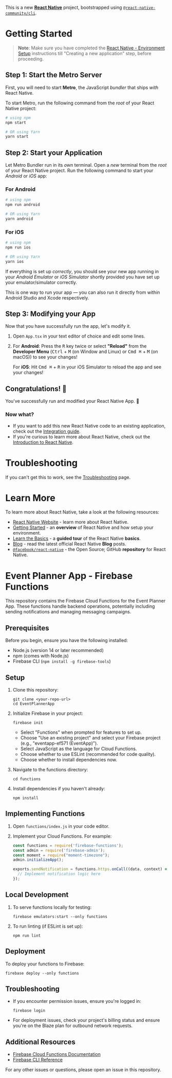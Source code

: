 This is a new [**React Native**](https://reactnative.dev) project, bootstrapped using [`@react-native-community/cli`](https://github.com/react-native-community/cli).

# Getting Started

>**Note**: Make sure you have completed the [React Native - Environment Setup](https://reactnative.dev/docs/environment-setup) instructions till "Creating a new application" step, before proceeding.

## Step 1: Start the Metro Server

First, you will need to start **Metro**, the JavaScript _bundler_ that ships _with_ React Native.

To start Metro, run the following command from the _root_ of your React Native project:

```bash
# using npm
npm start

# OR using Yarn
yarn start
```

## Step 2: Start your Application

Let Metro Bundler run in its _own_ terminal. Open a _new_ terminal from the _root_ of your React Native project. Run the following command to start your _Android_ or _iOS_ app:

### For Android

```bash
# using npm
npm run android

# OR using Yarn
yarn android
```

### For iOS

```bash
# using npm
npm run ios

# OR using Yarn
yarn ios
```

If everything is set up _correctly_, you should see your new app running in your _Android Emulator_ or _iOS Simulator_ shortly provided you have set up your emulator/simulator correctly.

This is one way to run your app — you can also run it directly from within Android Studio and Xcode respectively.

## Step 3: Modifying your App

Now that you have successfully run the app, let's modify it.

1. Open `App.tsx` in your text editor of choice and edit some lines.
2. For **Android**: Press the <kbd>R</kbd> key twice or select **"Reload"** from the **Developer Menu** (<kbd>Ctrl</kbd> + <kbd>M</kbd> (on Window and Linux) or <kbd>Cmd ⌘</kbd> + <kbd>M</kbd> (on macOS)) to see your changes!

   For **iOS**: Hit <kbd>Cmd ⌘</kbd> + <kbd>R</kbd> in your iOS Simulator to reload the app and see your changes!

## Congratulations! :tada:

You've successfully run and modified your React Native App. :partying_face:

### Now what?

- If you want to add this new React Native code to an existing application, check out the [Integration guide](https://reactnative.dev/docs/integration-with-existing-apps).
- If you're curious to learn more about React Native, check out the [Introduction to React Native](https://reactnative.dev/docs/getting-started).

# Troubleshooting

If you can't get this to work, see the [Troubleshooting](https://reactnative.dev/docs/troubleshooting) page.

# Learn More

To learn more about React Native, take a look at the following resources:

- [React Native Website](https://reactnative.dev) - learn more about React Native.
- [Getting Started](https://reactnative.dev/docs/environment-setup) - an **overview** of React Native and how setup your environment.
- [Learn the Basics](https://reactnative.dev/docs/getting-started) - a **guided tour** of the React Native **basics**.
- [Blog](https://reactnative.dev/blog) - read the latest official React Native **Blog** posts.
- [`@facebook/react-native`](https://github.com/facebook/react-native) - the Open Source; GitHub **repository** for React Native.


# Event Planner App - Firebase Functions

This repository contains the Firebase Cloud Functions for the Event Planner App. These functions handle backend operations, potentially including sending notifications and managing messaging campaigns.

## Prerequisites

Before you begin, ensure you have the following installed:
- Node.js (version 14 or later recommended)
- npm (comes with Node.js)
- Firebase CLI (`npm install -g firebase-tools`)

## Setup

1. Clone this repository:
   ```
   git clone <your-repo-url>
   cd EventPlannerApp
   ```

2. Initialize Firebase in your project:
   ```
   firebase init
   ```
   - Select "Functions" when prompted for features to set up.
   - Choose "Use an existing project" and select your Firebase project (e.g., "eventapp-ef571 (EventApp)").
   - Select JavaScript as the language for Cloud Functions.
   - Choose whether to use ESLint (recommended for code quality).
   - Choose whether to install dependencies now.

3. Navigate to the functions directory:
   ```
   cd functions
   ```

4. Install dependencies if you haven't already:
   ```
   npm install
   ```

## Implementing Functions

1. Open `functions/index.js` in your code editor.

2. Implement your Cloud Functions. For example:
   ```javascript
   const functions = require('firebase-functions');
   const admin = require('firebase-admin');
   const moment = require("moment-timezone");
   admin.initializeApp();

   exports.sendNotification = functions.https.onCall((data, context) => {
     // Implement notification logic here
   });
   ```

## Local Development

1. To serve functions locally for testing:
   ```
   firebase emulators:start --only functions
   ```

2. To run linting (if ESLint is set up):
   ```
   npm run lint
   ```

## Deployment

To deploy your functions to Firebase:
```
firebase deploy --only functions
```

## Troubleshooting

- If you encounter permission issues, ensure you're logged in:
  ```
  firebase login
  ```
- For deployment issues, check your project's billing status and ensure you're on the Blaze plan for outbound network requests.

## Additional Resources

- [Firebase Cloud Functions Documentation](https://firebase.google.com/docs/functions)
- [Firebase CLI Reference](https://firebase.google.com/docs/cli)

For any other issues or questions, please open an issue in this repository.